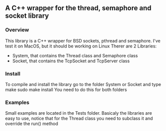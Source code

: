 ## A C++ wrapper for the thread, semaphore and socket library

### Overview 

This library is a C++ wrapper for BSD sockets, pthread and semaphore.
I've test it on MacOS, but it should be working on Linux
Therer are 2 Libraries:

- System, that contains the Thread class and Semaphore class
- Socket, that contains the TcpSocket and TcpServer class

### Install

To compile and install the library go to the folder System or Socket and type 
  make
  sudo make install
You need to do this for both folders

### Examples

Small examples are located in the Tests folder. Basicaly the libraries are easy to use, notice that for the Thread class you need to subclass it and override the run() method
